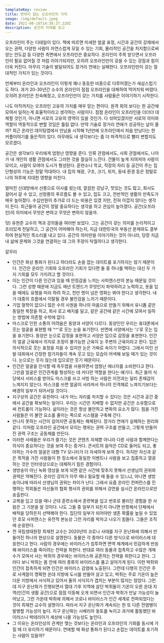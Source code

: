 ```yaml
---
templateKey: review
title: 변하지 않는 오프라인의 가치
image: /img/default.jpeg
date: 2021-08-16T14:38:27.220Z
description: 공간의 미래를 읽고
---
```

오프라인이 주는 디테일이 있다. 책에 따르면 미세한 얼굴 표정, 시간과 공간의 강제에서 오는 권력, 다양한 사람이 자연스럽게 모일 수 있는 기회, 물리적인 공간을 차지함으로써 얻는 안도감 등 다양한 측면에서 오프라인은 중요하다. 온라인이 주목 받으면서 오프라인이 필요 없어질 것 처럼 이야기되지만, 오히려 오프라인만이 갖을 수 있는 강점과 힘이 더욱 커진다. 아무리 기술이 발달되어도 장거리 연애는 실패한다. 오프라인만이 갖는 절대적인 가치가 있는 것이다.

언제부터 온라인과 오프라인이 이렇게 꽤나 동등한 비중으로 다루어졌는가 새삼스럽기도 하다. 과거 20-30년간 소수의 온라인이 점점 오프라인을 대체하여 먹어치워 버렸다. 오히려 온라인은 친숙해졌고, 오프라인만이 갖는 가치를 사람들은 이야기하기 시작한다.

나도 아직까지는 오프라인 고유의 가치를 매우 믿는 편이다. 원격 회의 보다는 한 공간에 모여서 일하는게 효율적이라고 생각하는 사람이다. 점점 온라인이 오프라인을 더더더 대체할 것인가, 아니면 서로의 고유의 영역이 있을 것인가. 다 섞여있겠지만 서로의 의미와 역할이 역동적으로 변할 것임은 틀림 없다. 만약 기술로 장거리 연애가 성공하는 날이 올까? 최근 온라인 데이팅앱에서 만남을 시작해 1년만에 오프라인에서 처음 만났다는 한 커플이야기를 들은적이 있다. 아무래도 내 생각보다는 좀 더 파격적으로 빨리 변할지도 모르겠다.

공간은 생각보다 우리에게 엄청난 영향을 준다. 인류 관점에서도, 사회 관점에서도, 나아가 내 개인의 생활 관점에서도 그러한 것을 절실히 느낀다. 건물이 높게 지여저야 사람이 모이고, 사람이 모여야 도시가 형성된다. 훈련소나 학교, 직장의 자리 등 공간이 주는 집단형성의 기능은 정말 막대하다. 내 집의 채광, 구조, 크기, 위치, 동네 환경 등은 정말로 나의 하루에 지대한 영향을 미친다.

얼마전 신대방에서 선릉으로 이사를 왔는데, 깔끔한 강남구, 맛있는 것도 많고, 회사도 걸어서 갈 수 있고, 선정릉의 푸르름도 볼 수 있고, 집도 크고, 전반적인 생활의 만족도가 매우 높아졌다. 수십만원이 추가로 더 드는 비용은 있겠 지만, 전혀 아깝지 않다는 생각이 든다. 최근들어 공간이 정말 중요하다는 생각을 하고 관심이 높아졌다. 공간(오프라인)의 의미에서 무엇은 변하고 무엇은 변하지 않을까.

덧) 유현준 교수의 책과 강의들을 여러번 보았다. 그는 공간이 갖는 의미를 논리적이고 조리있게 전달하고, 그 공간이 어떠해야 하는지, 지금 대한민국의 부동산 문제와도 결부하여 현실적인 목소리를 내고 있다. 공간의 의미만을 이야기하는 것이 아니라, 당장 지금 내 삶에 문제와 그것을 연결하는 데 그의 주장이 탁월하다고 생각한다.

갈무리

* 인간은 화상 통화가 된다고 하더라도 손을 잡는 데이트를 포기하지는 않기 때문이다. 인간은 온라인 기회와 오프라인 기회가 있다면 둘 중 하나를 택하는 대신 두 가지 기회를 모두 가지려고 할 것이다.
* 이는 인간이 다른 인간과 있을 때 안정감을 느끼는 사피엔스만의 본능 때문일 것이다. 그런 성향 때문에 지금도 매년 트렌드가 무엇인지 파악하려고 노력하고, 옷을 입을 때에도 유행을 따라 하려 하고, 천만 명이 넘은 영화는 봐야 한다고 생각한다. 내가 대중의 흐름에서 이탈될 경우 불안감을 느끼기 때문이다.
* 기업 철학이 없으니 많은 수의 사원을 하나의 마음으로 만들기 위해서 유니폼 같은 동일한 복장을 하고, 회사 로고 배지를 달고, 같은 공간에 같은 시간에 모여서 일하는 방법에 의존할 수밖에 없다.
* 마스크로 인한 소통의 어려움은 동양과 서양이 다르다. 동양인인 우리는 휴대폰에서 웃는 얼굴을 표현할 때 ‘^^’로 웃는 눈을 표기한다. 반면에 서양에서는 ‘:)’로 웃는 입을 표기한다. 동양은 눈으로 감정을 표현하고 서양은 입으로 감정을 표현한다. 인간의 얼굴 근육에서 의지로 조정이 불가능한 근육이 눈 주변의 근육이라고 한다. 입은 의식적으로 웃는 표정을 지을 수 있지만 눈은 가짜로 속이기 어렵다. 그래서 미인 선발 대회에서 긴장한 참가자들이 계속 웃고 있는 모습이 어색해 보일 때가 있는 것이다. 눈으로는 웃지 않는데 입으로만 웃기 때문이다.
* 인간은 얼굴을 인식할 때 측두엽을 사용하면서 엄청난 에너지를 소비한다고 한다. 그만큼 얼굴은 인간관계를 형성하는 데 커다란 역할을 한다는 얘기다. 최근 들어 식당에서 서비스를 받아도 마스크를 쓰고 서빙 하는 사람은 이전과는 달리 존재감이 느껴지지 않는다. 마스크를 쓰면 얼굴이 사라져서 하나의 인격체로 느껴지기보다는 배경의 일부가 되어서일 것이다.
* 지구상의 공간은 유한하다. 내가 어느 자리를 차지할 수 있다는 것은 시간과 공간 중에서 공간을 확보하는 일이다. 우리는 시간은 지배할 수 없지만 공간은 소유함으로써 컨트롤이 가능하다. 삶이라는 것은 항상 불안하고 변화의 요소가 많다. 힘을 가진 사람들은 이 불안 요소를 줄이는 쪽으로 시스템을 구축해 간다.
* 만나지 못하는 시간이 길어지면 공동체는 해체된다. 장거리 연애가 실패하는 원리와 같다. 이처럼 오프라인 공간에서 모이는 행위는 권력 구조를 만들고, 그렇게 만들어진 권력 구조는 공동체를 만든다.
* 이러한 사례들은 우리가 즐기는 것은 콘텐츠 자체뿐 아니라 다른 사람과 함께한다는 의식이 중요하다는 것을 보여 주는 증거다. 콘서트의 음악은 CD로 들어도 되고, 좋아하는 가수의 얼굴은 대형 TV 모니터가 더 자세하게 보여 준다. 하지만 자신과 같은 목적을 가진 사람들이 한 장소에서 동일한 이벤트나 사람을 보고 집중하고 열광하는 것은 인터넷상으로는 대체하기 힘든 경험이다.
* 생방송이 아닌 녹화 영상을 보게 되면 같은 시간에 맞추지 못해서 선생님의 권위와 권력은 약해진다. 온라인 강의가 아무 때나 필요할 때 들을 수 있느냐, 아니면 생방송이냐에 따라서 선생님의 권위는 차이가 난다. 그래서 요즘 온라인 컨퍼런스를 진행하는 학회들은 자신들의 협회 행사의 권위를 위해서 강연을 실시간 온라인으로만 송출한다.
* 교복을 입고 있을 때나 군대 훈련소에서 훈련복을 입고 번호로 불리던 경험을 한 사람은 그 기분을 알 것이다. 나도 그들 중 일부가 되든지 아니면 반항해서 단체에서 배척을 당하든지 선택해야 한다. 집단의 일부가 되어야만 생존 확률을 높일 수 있었던 호모 사피엔스는 유전적 본능상 그런 자리를 박차고 나오기 힘들다. 그들은 조직에 순응한다.
* 전 국립생태원장 최재천 교수는 2020년의 코로나 사태를 지구 온난화에 의해서 만들어진 하나의 현상으로 설명한다. 동물은 각 종마다 다른 방식으로 바이러스에 대응한다고 한다. 사람의 경우에는 바이러스가 침투하면 면역 체계에서 민감하게 반응해 바이러스를 죽이려는 전략을 취한다. 반대로 여러 동물과 접촉하고 수많은 개체 수가 모여서 사는 박쥐의 경우에는 바이러스와 공존하는 전략을 취한다고 한다. 그러다 보니 박쥐는 몸 안에 여러 종류의 바이러스를 품고 살아가게 된다. 이런 박쥐와 인간이 접촉하게 되면 인간은 바이러스 감염에 노출된다. 그런데 다행히 인간은 주로 사계절이 명확한 온대 지방에 도시를 만들어 살고 있고, 박쥐는 주로 기온이 높은 더운 지방에서 서식하고 있어서 둘의 서식지가 겹치는 부분이 많지는 않았다. 그런데 지구 온난화가 진행되면서 열대 기후 지역에 살던 박쥐들이 기온이 오른 온대 지역(인간의 생활 공간)으로 점점 이동해 오게 되면서 인간과 박쥐가 만날 가능성이 늘어났고, 그런 가운데 박쥐에 의해서 코로나 바이러스가 인간 세계로 전파되었다는 것이 최재천 교수의 설명이다. 따라서 지구 온난화가 계속되는 한 또 다른 전염병이 발병할 가능성이 높다. 지구 온난화는 시베리아 동토를 녹이고 과거에 활동했던 바이러스나 박테리아가 세상에 나올 가능성도 높인다.
* 그 이유는 온라인상의 관계만 맺는 것보다는 온라인과 오프라인의 기회를 동시에 가질 때 더 유리하기 때문이다. 연애할 때 화상 통화가 된다고 손잡는 데이트를 포기하는 사람이 있을까?